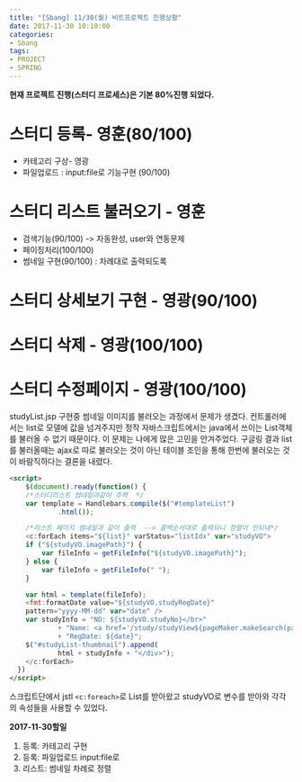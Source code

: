 ```yaml
---
title: "[Sbang] 11/30(월) 비트프로젝트 진행상황"
date: 2017-11-30 10:10:00
categories:
- Sbang
tags:
- PROJECT
- SPRING
---
```

**현재 프로젝트 진행(스터디 프로세스)은 기본 80%진행 되었다.**

# 스터디 등록- 영훈(80/100)
* 카테고리 구상- 영광
* 파일업로드 : input:file로 기능구현 (90/100)

# 스터디 리스트 불러오기 - 영훈
* 검색기능(90/100) -> 자동완성, user와 연동문제
* 페이징처리(100/100)
* 썸네일 구현(90/100) : 차례대로 출력되도록

# 스터디 상세보기 구현 - 영광(90/100)

# 스터디 삭제 - 영광(100/100)

# 스터디 수정페이지 - 영광(100/100)

studyList.jsp 구현중 썸네일 이미지를 불러오는 과정에서 문제가 생겼다. 컨트롤러에서는 list로 모델에 값을 넘겨주지만 정작 자바스크립트에서는 java에서 쓰이는 List객체를 불러올 수 없기 때문이다. 이 문제는 나에게 많은 고민을 안겨주었다. 구글링 결과 list를 불러올때는 ajax로 따로 불러오는 것이 아닌 테이블 조인을 통해 한번에 불러오는 것이 바람직하다는 결론을 내렸다.
```html
<script>
	$(document).ready(function() {
    /*스터디리스트 썸네일과같이 추력  */
    var template = Handlebars.compile($("#templateList")
    		.html());

    /*리스트 페이지 썸네일과 같이 출력  --> 콜백순서대로 출력되니 정렬이 안되네*/
    <c:forEach items="${list}" varStatus="listIdx" var="studyVO">
    if ("${studyVO.imagePath}") {
    	var fileInfo = getFileInfo("${studyVO.imagePath}");
    } else {
    	var fileInfo = getFileInfo(" ");
    }

    var html = template(fileInfo);
    <fmt:formatDate value="${studyVO.studyRegDate}"
    pattern="yyyy-MM-dd" var="date" />
    var studyInfo = "NO: ${studyVO.studyNo}</br>"
    		+ "Name: <a href='/study/studyView${pageMaker.makeSearch(pageMaker.cri.page)}&studyNo=${studyVO.studyNo}'>${studyVO.studyName}</a></br>"
    		+ "RegDate: ${date}";
    $("#studyList-thumbnail").append(
    		html + studyInfo + "</div>");
    </c:forEach>
  })
</script>
```
스크립트단에서 jstl `<c:foreach>`로 List를 받아왔고 studyVO로 변수를 받아와 각각의 속성들을 사용할 수 있었다.

**2017-11-30할일**
1. 등록: 카테고리 구현
2. 등록: 파일업로드 input:file로
3. 리스트: 썸네일 차례로 정렬
